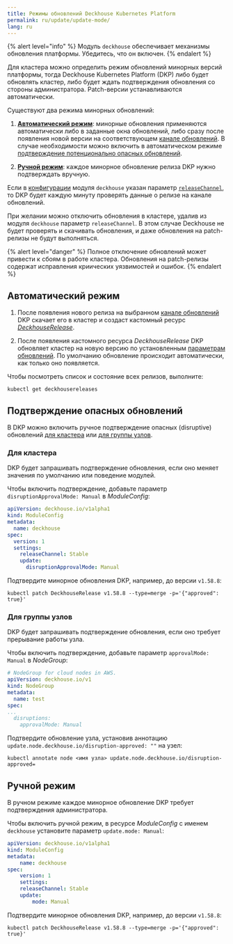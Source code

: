 ```yaml
---
title: Режимы обновлений Deckhouse Kubernetes Platform
permalink: ru/update/update-mode/
lang: ru
---
```


{% alert level="info" %}
Модуль `deckhouse` обеспечивает механизмы обновления платформы. Убедитесь, что он включен.
{% endalert %}

Для кластера можно определить режим обновлений минорных версий платформы, тогда Deckhouse Kubernetes Platform (DKP) либо будет обновлять кластер, либо будет ждать подтверждения обновления со стороны администратора. Patch-версии устанавливаются автоматически.

Существуют два режима минорных обновлений:

1. [**Автоматический режим**](#автоматический-режим): минорные обновления применяются автоматически либо в заданные окна обновлений, либо сразу после появления новой версии на соответствующем [канале обновлений](https://deckhouse.ru/documentation/deckhouse-release-channels.html). В случае необходимости можно включить в автоматическом режиме [подтверждение потенционально опасных обновлений](#подтверждение-опасных-обновлений).

2. [**Ручной режим**](#ручной-режим): каждое минорное обновление релиза DKP нужно подтверждать вручную.

Если в [конфигурации](modules/002-deckhouse/configuration.html) модуля `deckhouse` указан параметр [`releaseChannel`](modules/002-deckhouse/configuration.html#parameters-releasechannel), то DKP будет каждую минуту проверять данные о релизе на канале обновлений. 

При желании можно отключить обновления в кластере, удалив из модуля `deckhouse` параметр `releaseChannel`. В этом случае Deckhouse не будет проверять и скачивать обновления, и даже обновления на patch-релизы не будут выполняться.

{% alert level="danger" %}
Полное отключение обновлений может привести к сбоям в работе кластера. Обновления на patch-релизы содержат исправления криических уязвимостей и ошибок.
{% endalert %}

## Автоматический режим

1. После появления нового релиза на выбранном [канале обновлений](../channels-and-windows/) DKP скачает его в кластер и создаст кастомный ресурс [*DeckhouseRelease*](modules/002-deckhouse/cr.html#deckhouserelease).

2. После появления кастомного ресурса *DeckhouseRelease* DKP обновляет кластер на новую версию по установленным [параметрам обновлений](modules/002-deckhouse/configuration.html#parameters-update). По умолчанию обновление происходит автоматически, как только оно появляется.

Чтобы посмотреть список и состояние всех релизов, выполните:

```shell
kubectl get deckhousereleases
```

## Подтверждение опасных обновлений

В DKP можно включить ручное подтверждение опасных (disruptive) обновлений [для кластера](#для-кластера) или [для группы узлов](#для-группы-узлов).

### Для кластера

DKP будет запрашивать подтверждение обновления, если оно меняет значения по умолчанию или поведение модулей.

Чтобы включить подтверждение, добавьте параметр `disruptionApprovalMode: Manual` в *ModuleConfig*:

```yaml
apiVersion: deckhouse.io/v1alpha1
kind: ModuleConfig
metadata:
  name: deckhouse
spec:
  version: 1
  settings:
    releaseChannel: Stable
    update:
      disruptionApprovalMode: Manual
```

Подтвердите минорное обновления DKP, например, до версии `v1.58.8`:

```shell
kubectl patch DeckhouseRelease v1.58.8 --type=merge -p='{"approved": true}'
```

### Для группы узлов

DKP будет запрашивать подтверждение обновления, если оно требует прерывание работы узла.

Чтобы включить подтверждение, добавьте параметр `approvalMode: Manual` в *NodeGroup*:

```yaml
# NodeGroup for cloud nodes in AWS.
apiVersion: deckhouse.io/v1
kind: NodeGroup
metadata:
  name: test
spec:
...
  disruptions:
    approvalMode: Manual
```

Подтвердите обновление узла, установив аннотацию `update.node.deckhouse.io/disruption-approved: ""` на узел:

```shell
kubectl annotate node <имя узла> update.node.deckhouse.io/disruption-approved=
```

## Ручной режим

В ручном режиме каждое минорное обновление DKP требует подтверждения администратора.

Чтобы включить ручной режим, в ресурсе *ModuleConfig* с именем `deckhouse` установите параметр `update.mode: Manual`:

```yaml
apiVersion: deckhouse.io/v1alpha1
kind: ModuleConfig
metadata:
    name: deckhouse
spec:
    version: 1
    settings:
    releaseChannel: Stable
    update:
        mode: Manual
```

Подтвердите минорное обновления DKP, например, до версии `v1.58.8`:

```shell
kubectl patch DeckhouseRelease v1.58.8 --type=merge -p='{"approved": true}'
```
